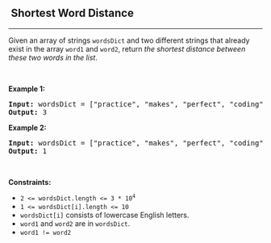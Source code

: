 <h2>  Shortest Word Distance</h2><hr><div><p>Given an array of strings <code>wordsDict</code> and two different strings that already exist in the array <code>word1</code> and <code>word2</code>, return <em>the shortest distance between these two words in the list</em>.</p>

<p>&nbsp;</p>
<p><strong class="example">Example 1:</strong></p>

<pre><strong>Input:</strong> wordsDict = ["practice", "makes", "perfect", "coding", "makes"], word1 = "coding", word2 = "practice"
<strong>Output:</strong> 3
</pre>

<p><strong class="example">Example 2:</strong></p>

<pre><strong>Input:</strong> wordsDict = ["practice", "makes", "perfect", "coding", "makes"], word1 = "makes", word2 = "coding"
<strong>Output:</strong> 1
</pre>

<p>&nbsp;</p>
<p><strong>Constraints:</strong></p>

<ul>
	<li><code>2 &lt;= wordsDict.length &lt;= 3 * 10<sup>4</sup></code></li>
	<li><code>1 &lt;= wordsDict[i].length &lt;= 10</code></li>
	<li><code>wordsDict[i]</code> consists of lowercase English letters.</li>
	<li><code>word1</code> and <code>word2</code> are in <code>wordsDict</code>.</li>
	<li><code>word1 != word2</code></li>
</ul>
</div>